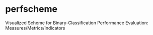# perfscheme
Visualized Scheme for Binary-Classification Performance Evaluation: Measures/Metrics/Indicators
